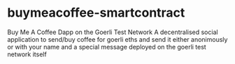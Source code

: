 # buymeacoffee-smartcontract
Buy Me A Coffee Dapp on the Goerli Test Network
A decentralised social application to send/buy coffee for goerli eths and send it either anonimously or with your name and a special message deployed on the goerli test network itself
